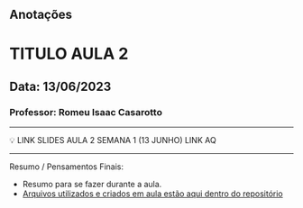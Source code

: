 ## Anotações

# TITULO AULA 2

## Data: 13/06/2023

### Professor: Romeu Isaac Casarotto

---

💡 LINK SLIDES AULA 2 SEMANA 1 (13 JUNHO)
LINK AQ

---

Resumo / Pensamentos Finais:
- Resumo para se fazer durante a aula.
- [Arquivos utilizados e criados em aula estão aqui dentro do repositório](https://github.com/vdr3w/aulasdevinhouse/tree/main/semana1/aula2)
